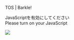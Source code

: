 TOS | Barkle!

JavaScriptを有効にしてください  
Please turn on your JavaScript

![](/static-assets/splash.png?1733403348449)